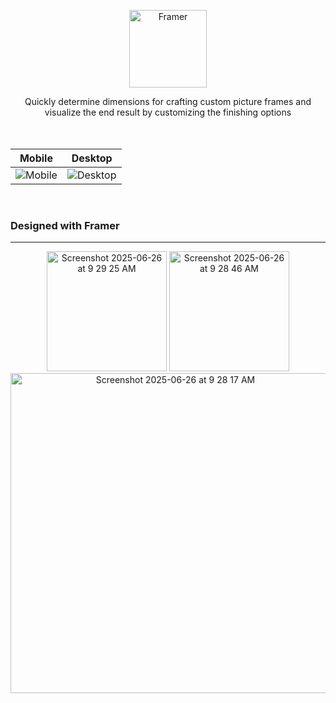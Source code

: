 <p align="center">
  <img alt="Framer" src="https://framer.thenolans.io/static/media/logo.059834739506130d1142.png" width="124">
</p>

<div align="center">
  Quickly determine dimensions for crafting custom picture frames and visualize the end result by customizing the finishing options
</div>

<br/>

<br/>

Mobile             |  Desktop
:-------------------------:|:-------------------------:
![Mobile](https://github.com/user-attachments/assets/1cf46fcd-e0de-4be9-a26f-b79949d84877)  |  ![Desktop](https://github.com/user-attachments/assets/27ffe4fd-fe56-4217-809a-39a1b907ca05)

<br/>

### Designed with Framer

---

<p float="left" align="center">
<img width="192" alt="Screenshot 2025-06-26 at 9 29 25 AM" src="https://github.com/user-attachments/assets/4092bf96-fe87-478e-9e7d-53a292ea07b0" />
<img width="192" alt="Screenshot 2025-06-26 at 9 28 46 AM" src="https://github.com/user-attachments/assets/7abee133-e034-49f5-83ba-aa8716a06e55" />
<img width="512" alt="Screenshot 2025-06-26 at 9 28 17 AM" src="https://github.com/user-attachments/assets/effc0a41-99f0-4d57-b5a7-edc3e8cba845" />
</p>
